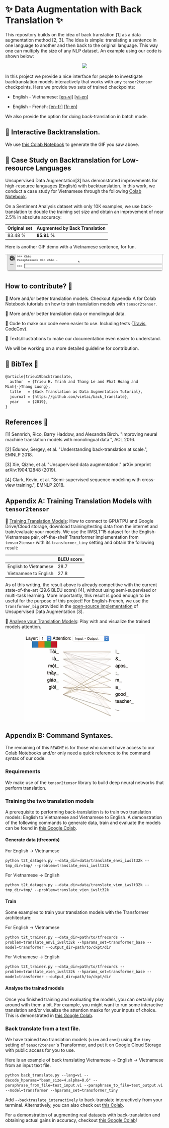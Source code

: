 # :sparkles: Data Augmentation with Back Translation :sparkles:

This repository builds on the idea of back translation [1] as a data augmentation method [2, 3]. The idea is simple: translating a sentence in one language to another and then back to the original language. This way one can multiply the size of any NLP dataset. An example using our code is shown below:

<p align="center"> <img src="gif/envien_demo_fast_v3.gif"/> </p>

In this project we provide a nice interface for people to investigate backtranslation models interactively that works with any `tensor2tensor` checkpoints. Here we provide two sets of trained checkpoints:

* English - Vietnamese: [[en-vi]](https://console.cloud.google.com/storage/browser/vien-translation/checkpoints/translate_envi_iwslt32k_tiny/avg/) [[vi-en]](https://console.cloud.google.com/storage/browser/vien-translation/checkpoints/translate_vien_iwslt32k_tiny/avg/)

* English - French: [[en-fr]](https://console.cloud.google.com/storage/browser/vien-translation/checkpoints/translate_enfr_fren_uda/enfr/) [[fr-en]](https://console.cloud.google.com/storage/browser/vien-translation/checkpoints/translate_enfr_fren_uda/fren)

We also provide the option for doing back-translation in batch mode.

## :notebook: Interactive Backtranslation.

We use [this Colab Notebook](https://colab.research.google.com/github/vietai/back_translate/blob/master/colab/Interactive_Back_Translation.ipynb) to generate the GIF you saw above.

## :notebook: Case Study on Backtranslation for Low-resource Languages

Unsupervised Data Augmentation[3] has demonstrated improvements for high-resource languages (English) with backtranslation. In this work, we conduct a case study for Vietnamese through the following [Colab Notebook](https://colab.research.google.com/github/vietai/back_translate/blob/master/colab/Sentiment_Analysis_%2B_Back_translation.ipynb). 

On a Sentiment Analysis dataset with only 10K examples, we use back-translation to double the training set size and obtain an improvement of near 2.5\% in absolute accuracy:


<table align="center">
<thead>
<tr>
<th>Original set</th>
<th>Augmented by Back Translation</th>
</tr>
</thead>
<tbody>
<tr>
<td>83.48 %</td>
<td><strong>85.91 %</strong></td>
</tr>
</tbody>
</table>


Here is another GIF demo with a Vietnamese sentence, for fun.

<p align="center"> <img src="gif/vienvi_demo_fast.gif"/> </p>

## How to contribute? :thinking:

:seedling: More and/or better translation models. Checkout Appendix A for Colab Notebook tutorials on how to train translation models with `tensor2tensor`.

:seedling: More and/or better translation data or monolingual data.

:seedling: Code to make our code even easier to use. Including tests ([Travis](https://github.com/marketplace/travis-ci), [CodeCov](https://github.com/codecov)).

:seedling: Texts/Illustrations to make our documentation even easier to understand.

We will be working on a more detailed guideline for contribution.

## :honeybee:  BibTex :honeybee:

```
@article{trieu19backtranslate,
  author  = {Trieu H. Trinh and Thang Le and Phat Hoang and Minh{-}Thang Luong},
  title   = {Back Translation as Data Augmentation Tutorial},
  journal = {https://github.com/vietai/back_translate},
  year    = {2019},
}
```

## References :cherry_blossom:

[1] Sennrich, Rico, Barry Haddow, and Alexandra Birch. "Improving neural machine translation models with monolingual data.", ACL 2016.

[2] Edunov, Sergey, et al. "Understanding back-translation at scale.",  EMNLP 2018.

[3] Xie, Qizhe, et al. "Unsupervised data augmentation." arXiv preprint arXiv:1904.12848 (2019).

[4] Clark, Kevin, et al. "Semi-supervised sequence modeling with cross-view training.", EMNLP 2018.

## Appendix A: Training Translation Models with `tensor2tensor`

:notebook: [Training Translation Models](https://colab.research.google.com/github/vietai/back_translate/blob/master/colab/T2T_translate_vi%3C_%3Een_tiny_tpu.ipynb): How to connect to GPU/TPU and Google Drive/Cloud storage, download training/testing data from the internet and train/evaluate your models. We use the IWSLT'15 dataset for the English-Vietnamese pair, off-the-shelf Transformer implementation from `tensor2tensor` with its `transformer_tiny` setting and obtain the following result:


<table align="center">
<thead>
<tr>
<th></th>
<th>BLEU score</th>
</tr>
</thead>
<tbody>
<tr>
<td>English to Vietnamese</td>
<td>28.7</td>
</tr>
<tr>
<td>Vietnamese to English</td>
<td>27.8</td>
</tr>
</tbody>
</table>


As of this writing, the result above is already competitive with the current state-of-the-art (29.6 BLEU score) [4], without using semi-supervised or multi-task learning. More importantly, this result is good enough to be useful for the purpose of this project! For English-French, we use the `transformer_big` provided in the [open-source implementation](https://github.com/google-research/uda) of Unsupervised Data Augmentation [3].

:notebook: [Analyse your Translation Models](https://colab.research.google.com/github/vietai/back_translate/blob/master/colab/Vietnamese_Backtranslation_Model_Analysis.ipynb): Play with and visualize the trained models attention.

<p align="center"> <img src="gif/attn_viz.gif"/> </p>


## Appendix B: Command Syntaxes.

The remaining of this `README` is for those who cannot have access to our Colab Notebooks and/or only need a quick reference to the command syntax of our code.

### Requirements

We make use of the `tensor2tensor` library to build deep neural networks that perform translation.

### Training the two translation models

A prerequisite to performing back-translation is to train two translation models: English to Vietnamese and Vietnamese to English. A demonstration of the following commands to generate data, train and evaluate the models can be found in [this Google Colab](https://colab.research.google.com/github/vietai/back_translate/blob/master/colab/T2T_translate_vi%3C_%3Een_tiny_tpu.ipynb).

#### Generate data (tfrecords)

For English -> Vietnamese

```
python t2t_datagen.py --data_dir=data/translate_envi_iwslt32k --tmp_dir=tmp/ --problem=translate_envi_iwslt32k
```

For Vietnamese -> English

```
python t2t_datagen.py --data_dir=data/translate_vien_iwslt32k --tmp_dir=tmp/ --problem=translate_vien_iwslt32k
```

#### Train

Some examples to train your translation models with the Transformer architecture:

For English -> Vietnamese

```
python t2t_trainer.py --data_dir=path/to/tfrecords --problem=translate_envi_iwslt32k --hparams_set=transformer_base --model=transformer --output_dir=path/to/ckpt/dir
```

For Vietnamese -> English

```
python t2t_trainer.py --data_dir=path/to/tfrecords --problem=translate_vien_iwslt32k --hparams_set=transformer_base --model=transformer --output_dir=path/to/ckpt/dir
```

#### Analyse the trained models

Once you finished training and evaluating the models, you can certainly play around with them a bit. For example, you might want to run some interactive translation and/or visualize the attention masks for your inputs of choice. This is demonstrated in [this Google Colab](https://colab.research.google.com/github/vietai/back_translate/blob/master/colab/Vietnamese_Backtranslation_Model_Analysis.ipynb).

### Back translate from a text file.

We have trained two translation models (`vien` and `envi`) using the `tiny` setting of `tensor2tensor`'s Transformer, and put it on Google Cloud Storage with public access for you to use.

Here is an example of back translating Vietnamese -> English -> Vietnamese from an input text file.

```
python back_translate.py --lang=vi --decode_hparams="beam_size=4,alpha=0.6" --paraphrase_from_file=test_input.vi --paraphrase_to_file=test_output.vi --model=transformer --hparams_set=transformer_tiny
```

Add `--backtraslate_interactively` to back-translate interactively from your terminal. Alternatively, you can also check out [this Colab](https://colab.research.google.com/github/vietai/back_translate/blob/master/colabs/Interactive_Back_Translation.ipynb).

For a demonstration of augmenting real datasets with back-translation and obtaining actual gains in accuracy, checkout [this Google Colab](https://colab.research.google.com/github/vietai/back_translate/blob/master/colab/Sentiment_Analysis_%2B_Back_translation.ipynb)!